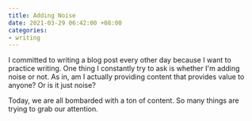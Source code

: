 ```yaml
---
title: Adding Noise
date: 2021-03-29 06:42:00 +08:00
categories:
- writing
---
```


I committed to writing a blog post every other day because I want to practice writing. One thing I constantly try to ask is whether I'm adding noise or not. As in, am I actually providing content that provides value to anyone? Or is it just noise?

Today, we are all bombarded with a ton of content. So many things are trying to grab our attention.